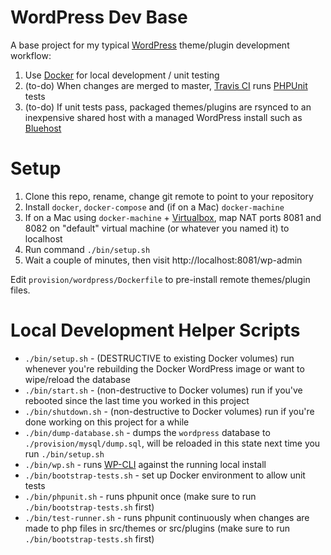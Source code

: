 # WordPress Dev Base

A base project for my typical [WordPress](https://wordpress.org/) theme/plugin development workflow:

1) Use [Docker](https://www.docker.com/) for local development / unit testing
2) (to-do) When changes are merged to master, [Travis CI](https://travis-ci.com/) runs [PHPUnit](https://phpunit.de/) tests
3) (to-do) If unit tests pass, packaged themes/plugins are rsynced to an inexpensive shared host with a managed WordPress install such as [Bluehost](https://www.bluehost.com/)

# Setup

1) Clone this repo, rename, change git remote to point to your repository
2) Install `docker`, `docker-compose` and (if on a Mac) `docker-machine`
3) If on a Mac using `docker-machine` + [Virtualbox](https://www.virtualbox.org/), map NAT ports 8081 and 8082 on "default" virtual machine (or whatever you named it) to localhost
4) Run command `./bin/setup.sh`
5) Wait a couple of minutes, then visit http://localhost:8081/wp-admin

Edit `provision/wordpress/Dockerfile` to pre-install remote themes/plugin files.

# Local Development Helper Scripts

* `./bin/setup.sh` - (DESTRUCTIVE to existing Docker volumes) run whenever you're rebuilding the Docker WordPress image or want to wipe/reload the database
* `./bin/start.sh` - (non-destructive to Docker volumes) run if you've rebooted since the last time you worked in this project
* `./bin/shutdown.sh` - (non-destructive to Docker volumes) run if you're done working on this project for a while
* `./bin/dump-database.sh` - dumps the `wordpress` database to `./provision/mysql/dump.sql`, will be reloaded in this state next time you run `./bin/setup.sh`
* `./bin/wp.sh` - runs [WP-CLI](https://wp-cli.org/) against the running local install
* `./bin/bootstrap-tests.sh` - set up Docker environment to allow unit tests
* `./bin/phpunit.sh` - runs phpunit once (make sure to run `./bin/bootstrap-tests.sh` first)
* `./bin/test-runner.sh` - runs phpunit continuously when changes are made to php files in src/themes or src/plugins (make sure to run `./bin/bootstrap-tests.sh` first)